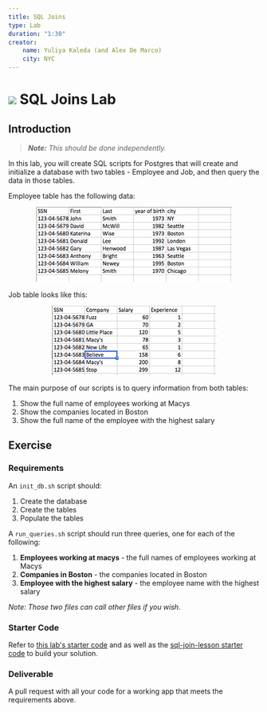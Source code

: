 ```yaml
---
title: SQL Joins
type: Lab
duration: "1:30"
creator:
    name: Yuliya Kaleda (and Alex De Marco)
    city: NYC
---
```


# ![](https://ga-dash.s3.amazonaws.com/production/assets/logo-9f88ae6c9c3871690e33280fcf557f33.png) SQL Joins Lab

## Introduction

> ***Note:*** _This should be done independently._

In this lab, you will create SQL scripts for Postgres that will create and initialize a database with two tables - Employee and Job, and then query the data in those tables. 

Employee table has the following data:  

<p align="center">
  <img src="./screenshots/employee.png">  
</p>

Job table looks like this:  

<p align="center">
  <img src="./screenshots/job.png">   
</p>

The main purpose of our scripts is to query information from both tables:  

1.  Show the full name of employees working at Macys
2.  Show the companies located in Boston  
3.  Show the full name of the employee with the highest salary  


## Exercise

### Requirements

An ``init_db.sh`` script should:  
  1. Create the database 
  1. Create the tables
  1. Populate the tables

A ``run_queries.sh`` script should run three queries, one for each of the following:
  1. **Employees working at macys** - the full names of employees working at Macys
  1. **Companies in Boston** - the companies located in Boston
  1. **Employee with the highest salary** - the employee name with the highest salary

*Note: Those two files can call other files if you wish.*

### Starter Code

Refer to [this lab's starter code](./starter-code) and as well as the [sql-join-lesson starter code](../sql-joins-lesson/starter-code) to build your solution.

### Deliverable

A pull request with all your code for a working app that meets the requirements above.